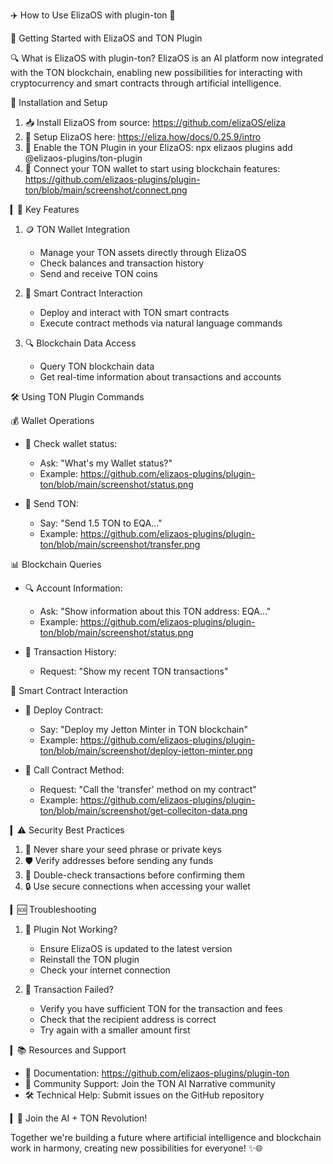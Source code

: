 ✈️ How to Use ElizaOS with plugin-ton 🚀

🌟 Getting Started with ElizaOS and TON Plugin

🔍 What is ElizaOS with plugin-ton?
ElizaOS is an AI platform now integrated with the TON blockchain, enabling new possibilities for interacting with cryptocurrency and smart contracts through artificial intelligence.

📱 Installation and Setup

1. 📥 Install ElizaOS from source: https://github.com/elizaOS/eliza
3. 🔗 Setup ElizaOS here: https://eliza.how/docs/0.25.9/intro
2. 🧩 Enable the TON Plugin in your ElizaOS: npx elizaos plugins add @elizaos-plugins/ton-plugin
3. 🔄 Connect your TON wallet to start using blockchain features: https://github.com/elizaos-plugins/plugin-ton/blob/main/screenshot/connect.png

▎💼 Key Features

1. 🪙 TON Wallet Integration
   - Manage your TON assets directly through ElizaOS
   - Check balances and transaction history
   - Send and receive TON coins

2. 📝 Smart Contract Interaction
   - Deploy and interact with TON smart contracts
   - Execute contract methods via natural language commands

3. 🔍 Blockchain Data Access
   - Query TON blockchain data
   - Get real-time information about transactions and accounts

🛠️ Using TON Plugin Commands

💰 Wallet Operations

- 👛 Check wallet status:
  - Ask: "What's my Wallet status?"
  - Example: https://github.com/elizaos-plugins/plugin-ton/blob/main/screenshot/status.png

- 💸 Send TON:
  - Say: "Send 1.5 TON to EQA..."
  - Example: https://github.com/elizaos-plugins/plugin-ton/blob/main/screenshot/transfer.png

📊 Blockchain Queries

- 🔍 Account Information:
  - Ask: "Show information about this TON address: EQA..."
  -  Example: https://github.com/elizaos-plugins/plugin-ton/blob/main/screenshot/status.png

- 📜 Transaction History:
  - Request: "Show my recent TON transactions"

📄 Smart Contract Interaction

- 🚀 Deploy Contract:
  - Say: "Deploy my Jetton Minter in TON blockchain"
  - Example: https://github.com/elizaos-plugins/plugin-ton/blob/main/screenshot/deploy-jetton-minter.png

- 🔄 Call Contract Method:
  - Request: "Call the 'transfer' method on my contract"
  - Example: https://github.com/elizaos-plugins/plugin-ton/blob/main/screenshot/get-colleciton-data.png

▎⚠️ Security Best Practices

1. 🔐 Never share your seed phrase or private keys
2. 🛡️ Verify addresses before sending any funds
3. 🧐 Double-check transactions before confirming them
4. 🔒 Use secure connections when accessing your wallet

▎🆘 Troubleshooting

1. 🔄 Plugin Not Working?
   - Ensure ElizaOS is updated to the latest version
   - Reinstall the TON plugin
   - Check your internet connection

2. 🚫 Transaction Failed?
   - Verify you have sufficient TON for the transaction and fees
   - Check that the recipient address is correct
   - Try again with a smaller amount first

▎📚 Resources and Support

- 📖 Documentation: https://github.com/elizaos-plugins/plugin-ton
- 💬 Community Support: Join the TON AI Narrative community
- 🛠️ Technical Help: Submit issues on the GitHub repository

▎🚀 Join the AI + TON Revolution!

Together we're building a future where artificial intelligence and blockchain work in harmony, creating new possibilities for everyone! ✨🌐
